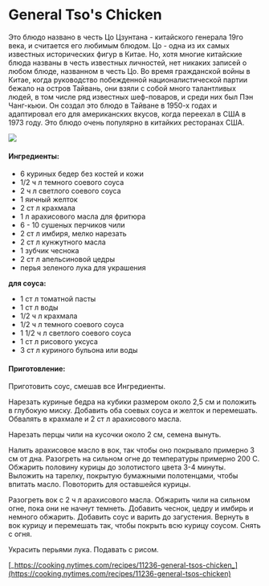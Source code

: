 # General Tso's Chicken

Это блюдо названо в честь Цо Цзунтана - китайского генерала 19го века, и считается его любимым блюдом. Цо - одна из их самых известных исторических фигур в Китае. Но, хотя многие китайские блюда названы в честь известных личностей, нет никаких записей о любом блюде, названном в честь Цо. Во время гражданской войны в Китае, когда руководство побежденной националистической партии бежало на остров Тайвань, они взяли с собой много талантливых людей, в том числе ряд известных шеф-поваров, и среди них был Пэн Чанг-кьюи. Он создал это блюдо в Тайване в 1950-х годах и адаптировал его для американских вкусов, когда переехал в США в 1973 году. Это блюдо очень популярно в китайких ресторанах США.

![](https://s-media-cache-ak0.pinimg.com/564x/7e/4d/96/7e4d96ec577638a0ee2eb2fdbd66a2a3.jpg)

#### Ингредиенты:

* 6 куриных бедер без костей и кожи
* 1/2 ч л темного соевого соуса
* 2 ч л светлого соевого соуса
* 1 яичный желток
* 2 ст л крахмала
* 1 л арахисового масла для фритюра
* 6 - 10 сушеных перчиков чили
* 2 ст л имбиря, мелко нарезать
* 2 ст л кунжутного масла
* 1 зубчик чеснока
* 2 ст л апельсиновой цедры
* перья зеленого лука для украшения

**для соуса:**

* 1 ст л томатной пасты
* 1 ст л воды
* 1/2 ч л крахмала
* 1/2 ч л темного соевого соуса
* 1 1/2 ч л светлого соевого соуса
* 1 ст л рисового уксуса
* 3 ст л куриного бульона или воды

#### Приготовление:

Приготовить соус, смешав все Ингредиенты.

Нарезать куриные бедра на кубики размером около 2,5 см и положить в глубокую миску. Добавить оба соевых соуса и желток и перемешать. Обвалять в крахмале и 2 ст л арахисового масла.

Нарезать перцы чили на кусочки около 2 см, семена вынуть.

Налить арахисовое масло в вок, так чтобы оно покрывало примерно 3 см от дна. Разогреть на сильном огне до температуры примерно 200 С. Обжарить половину курицы до золотистого цвета 3-4 минуты. Выложить на тарелку, покрытую бумажными полотенцами, чтобы впитать масло. Повоторить для оставшейся курицы.

Разогреть вок с 2 ч л арахисового масла. Обжарить чили на сильном огне, пока они не начнут темнеть. Добавить чеснок, цедру и имбирь и немного обжарить. Добавить соус и варить до загустения. Вернуть в вок курицу и перемешать так, чтобы покрыть всю курицу соусом. Снять с огня.

Украсить перьями лука. Подавать с рисом.

[_https://cooking.nytimes.com/recipes/11236-general-tsos-chicken_](https://cooking.nytimes.com/recipes/11236-general-tsos-chicken)

